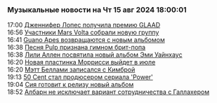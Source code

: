 <h3>Музыкальные новости на Чт 15 авг 2024 18:00:01</h3>
<div class="rss">
  <span class="smaller gray hspace">17:00</span>
  <a class="nodecor" href="http://news.mp3s.ru/view/news/2014/04/14/21636.html">Дженнифер Лопес получила премию GLAAD</a>
</div>
<div class="rss">
  <span class="smaller gray hspace">16:56</span>
  <a class="nodecor" href="http://news.mp3s.ru/view/news/2014/04/14/21635.html">Участники Mars Volta собрали новую группу</a>
</div>
<div class="rss">
  <span class="smaller gray hspace">16:41</span>
  <a class="nodecor" href="http://news.mp3s.ru/view/news/2014/04/14/21634.html">Guano Apes возвращаются с новым альбомом</a>
</div>
<div class="rss">
  <span class="smaller gray hspace">16:38</span>
  <a class="nodecor" href="http://news.mp3s.ru/view/news/2014/04/14/21633.html">Песня Pulp признана гимном брит-попа</a>
</div>
<div class="rss">
  <span class="smaller gray hspace">16:38</span>
  <a class="nodecor" href="http://news.mp3s.ru/view/news/2014/04/14/21632.html">Лили Аллен посвятила новый альбом Эми Уайнхаус</a>
</div>
<div class="rss">
  <span class="smaller gray hspace">16:20</span>
  <a class="nodecor" href="http://news.mp3s.ru/view/news/2014/04/14/21631.html">Новая пластинка Моррисси выйдет в июле</a>
</div>
<div class="rss">
  <span class="smaller gray hspace">16:20</span>
  <a class="nodecor" href="http://news.mp3s.ru/view/news/2014/04/14/21630.html">Мэтт Беллами записался с Кимброй</a>
</div>
<div class="rss">
  <span class="smaller gray hspace">19:13</span>
  <a class="nodecor" href="http://news.mp3s.ru/view/news/2014/04/10/21629.html">50 Cent стал продюсером сериала 'Power'</a>
</div>
<div class="rss">
  <span class="smaller gray hspace">19:04</span>
  <a class="nodecor" href="http://news.mp3s.ru/view/news/2014/04/10/21628.html">Сия готовит к релизу новый альбом</a>
</div>
<div class="rss">
  <span class="smaller gray hspace">18:52</span>
  <a class="nodecor" href="http://news.mp3s.ru/view/news/2014/04/10/21627.html">Албарн не исключает вариант сотрудничества с Галлахером</a>
</div>